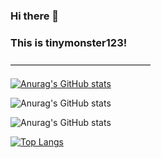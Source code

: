 ### Hi there 👋 
### This is tinymonster123!

————————————————

[![Anurag's GitHub stats](https://github-readme-stats.vercel.app/api?username=tinymonster123)](https://github.com/anuraghazra/github-readme-stats)

![Anurag's GitHub stats](https://github-readme-stats.vercel.app/api?username=tinymonster123&count_private=true)

![Anurag's GitHub stats](https://github-readme-stats.vercel.app/api?username=tinymonster123&show_icons=true&theme=radical)

[![Top Langs](https://github-readme-stats.vercel.app/api/top-langs/?username=tinymonster123)](https://github.com/anuraghazra/github-readme-stats)

